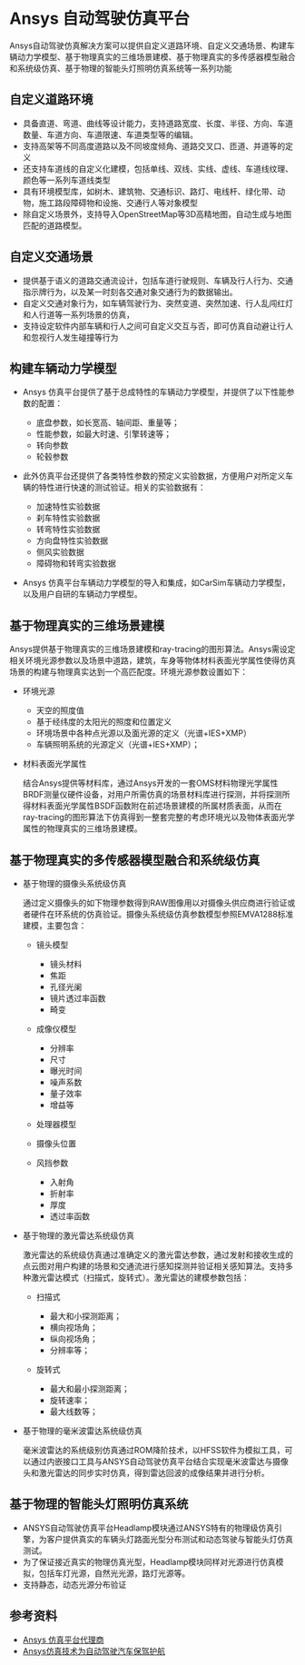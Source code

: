 # Ansys 自动驾驶仿真平台

Ansys自动驾驶仿真解决方案可以提供自定义道路环境、自定义交通场景、构建车辆动力学模型、基于物理真实的三维场景建模、基于物理真实的多传感器模型融合和系统级仿真、基于物理的智能头灯照明仿真系统等一系列功能

## 自定义道路环境

* 具备直道、弯道、曲线等设计能力，支持道路宽度、长度、半径、方向、车道数量、车道方向、车道限速、车道类型等的编辑。
* 支持高架等不同高度道路以及不同坡度倾角、道路交叉口、匝道、并道等的定义
* 还支持车道线的自定义化建模，包括单线、双线、实线、虚线、车道线纹理、颜色等一系列车道线类型
* 具有环境模型库，如树木、建筑物、交通标识、路灯、电线杆、绿化带、动物，施工路段障碍物和设施、交通行人等对象模型
* 除自定义场景外，支持导入OpenStreetMap等3D高精地图，自动生成与地图匹配的道路模型。

## 自定义交通场景

* 提供基于语义的道路交通流设计，包括车道行驶规则、车辆及行人行为、交通指示牌行为，以及某一时刻各交通对象交通行为的数据输出。
* 自定义交通对象行为，如车辆驾驶行为、突然变道、突然加速、行人乱闯红灯和人行道等一系列场景的仿真，
* 支持设定软件内部车辆和行人之间可自定义交互与否，即可仿真自动避让行人和忽视行人发生碰撞等行为

## 构建车辆动力学模型

* Ansys 仿真平台提供了基于总成特性的车辆动力学模型，并提供了以下性能参数的配置：
        
    * 底盘参数，如长宽高、轴间距、重量等；
    * 性能参数，如最大时速、引擎转速等；
    * 转向参数
    * 轮毂参数

* 此外仿真平台还提供了各类特性参数的预定义实验数据，方便用户对所定义车辆的特性进行快速的测试验证。相关的实验数据有：
        
    * 加速特性实验数据
    * 刹车特性实验数据
    * 转弯特性实验数据
    * 方向盘特性实验数据
    * 侧风实验数据
    * 障碍物和转弯实验数据
    
* Ansys 仿真平台车辆动力学模型的导入和集成，如CarSim车辆动力学模型，以及用户自研的车辆动力学模型。

## 基于物理真实的三维场景建模

Ansys提供基于物理真实的三维场景建模和ray-tracing的图形算法。Ansys需设定相关环境光源参数以及场景中道路，建筑，车身等物体材料表面光学属性使得仿真场景的构建与物理真实达到一个高匹配度。环境光源参数设置如下：

* 环境光源

    * 天空的照度值
    * 基于经纬度的太阳光的照度和位置定义
    * 环境场景中各种点光源以及面光源的定义（光谱+IES+XMP）
    * 车辆照明系统的光源定义（光谱+IES+XMP）；
    
* 材料表面光学属性
        
    结合Ansys提供等材料库，通过Ansys开发的一套OMS材料物理光学属性BRDF测量仪硬件设备，对用户所需仿真的场景材料库进行探测，并将探测所得材料表面光学属性BSDF函数附在前述场景建模的所属材质表面，从而在ray-tracing的图形算法下仿真得到一整套完整的考虑环境光以及物体表面光学属性的物理真实的三维场景建模。

## 基于物理真实的多传感器模型融合和系统级仿真

* 基于物理的摄像头系统级仿真

    通过定义摄像头的如下物理参数得到RAW图像用以对摄像头供应商进行验证或者硬件在环系统的仿真验证。摄像头系统级仿真参数模型参照EMVA1288标准建模，主要包含：

    * 镜头模型

        * 镜头材料
        * 焦距
        * 孔径光阑
        * 镜片透过率函数
        * 畸变

    * 成像仪模型
        
        * 分辨率
        * 尺寸
        * 曝光时间
        * 噪声系数
        * 量子效率
        * 增益等

    * 处理器模型
    * 摄像头位置
    * 风挡参数
        * 入射角
        * 折射率
        * 厚度
        * 透过率函数

* 基于物理的激光雷达系统级仿真

    激光雷达的系统级仿真通过准确定义的激光雷达参数，通过发射和接收生成的点云图对用户构建的场景和交通流进行感知探测并验证相关感知算法。支持多种激光雷达模式（扫描式，旋转式）。激光雷达的建模参数包括：
    
    * 扫描式
        * 最大和小探测距离；
        * 横向视场角；
        * 纵向视场角；
        * 分辨率等；

    * 旋转式
        * 最大和最小探测距离；
        * 旋转速率；
        * 最大线数等；

* 基于物理的毫米波雷达系统级仿真

    毫米波雷达的系统级别仿真通过ROM降阶技术，以HFSS软件为模拟工具，可以通过内嵌接口工具与ANSYS自动驾驶仿真平台结合实现毫米波雷达与摄像头和激光雷达的同步实时仿真，得到雷达回波的成像结果并进行分析。

## 基于物理的智能头灯照明仿真系统

* ANSYS自动驾驶仿真平台Headlamp模块通过ANSYS特有的物理级仿真引擎，为客户提供真实的车辆头灯路面光型分布测试和动态驾驶与智能头灯仿真测试。
* 为了保证接近真实的物理仿真光型，Headlamp模块同样对光源进行仿真模拟，包括车灯光源，自然光光源，路灯光源等。
* 支持静态，动态光源分布验证

## 参考资料

* [Ansys 仿真平台代理商](https://b2b.baidu.com/land?id=5d461b79514d295016a3af1c110522e310)
* [Ansys仿真技术为自动驾驶汽车保驾护航](https://www.sohu.com/a/428156729_251620)